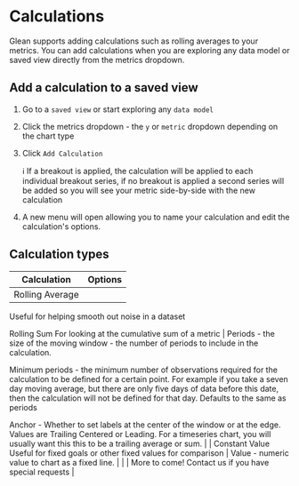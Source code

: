 # Calculations

Glean supports adding calculations such as rolling averages to your metrics.  You can add calculations when you are exploring any data model or saved view directly from the metrics dropdown.

## Add a calculation to a saved view

1. Go to a `saved view` or start exploring any `data model`
2. Click the metrics dropdown - the `y` or `metric` dropdown depending on the chart type
3. Click `Add Calculation`
    
    <aside>
    ℹ️ If a breakout is applied, the calculation will be applied to each individual breakout series, if no breakout is applied a second series will be added so you will see your metric side-by-side with the new calculation
    
    </aside>
    
4. A new menu will open allowing you to name your calculation and edit the calculation's options.

## Calculation types

| Calculation | Options |
| --- | --- |
| Rolling Average
Useful for helping smooth out noise in a dataset

Rolling Sum
For looking at the cumulative sum of a metric | Periods - the size of the moving window - the number of periods to include in the calculation.

Minimum periods - the minimum number of observations required for the calculation to be defined for a certain point.  For example if you take a seven day moving average, but there are only five days of data before this date, then the calculation will not be defined for that day.  Defaults to the same as periods

Anchor - Whether to set labels at the center of the window or at the edge. Values are Trailing Centered or Leading.  For a timeseries chart, you will usually want this this to be a trailing average or sum. |
| Constant Value
Useful for fixed goals or other fixed values for comparison
 | Value - numeric value to chart as a fixed line. |
|  | More to come!  Contact us if you have special requests |